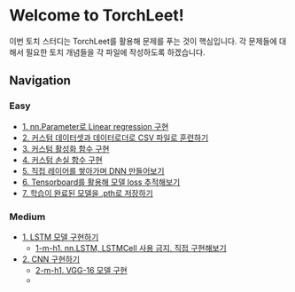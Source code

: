 # Welcome to TorchLeet!
이번 토치 스터디는 TorchLeet를 활용해 문제를 푸는 것이 핵심입니다. 각 문제들에 대해서 필요한 토치 개념들을 각 파일에 작성하도록 하겠습니다.

## Navigation
### Easy
- [1. nn.Parameter로 Linear regression 구현](easy/1.md)
- [2. 커스텀 데이터셋과 데이터로더로 CSV 파일로 훈련하기](easy/2.md)
- [3. 커스텀 활성화 함수 구현](easy/3.md)
- [4. 커스텀 손실 함수 구현](easy/4.md)
- [5. 직접 레이어를 쌓아가며 DNN 만들어보기](easy/5.md)
- [6. Tensorboard를 활용해 모델 loss 추적해보기](easy/6.md)
- [7. 학습이 완료된 모델을 .pth로 저장하기](easy/7.md)
### Medium
- [1. LSTM 모델 구현하기](medium/1.md)
    - [1-m-h1. nn.LSTM, LSTMCell 사용 금지, 직접 구현해보기]()
- [2. CNN 구현하기]()
    - [2-m-h1. VGG-16 모델 구현]()
    -